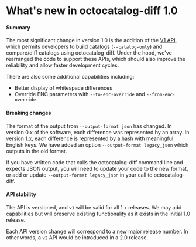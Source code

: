# What's new in octocatalog-diff 1.0

#### Summary

The most significant change in version 1.0 is the addition of the <a href="/doc/dev/api.md">V1 API</a>, which permits developers to build catalogs (<code>--catalog-only</code>) and compare/diff catalogs using octocatalog-diff. Under the hood, we've rearranged the code to support these APIs, which should also improve the reliability and allow faster development cycles.

There are also some additional capabilities including:

- Better display of whitespace differences
- Override ENC parameters with `--to-enc-override` and `--from-enc-override`

#### Breaking changes

The format of the output from <code>--output-format json</code> has changed. In version 0.x of the software, each difference was represented by an array. In version 1.x, each difference is represented by a hash with meaningful English keys. We have added an option <code>--output-format legacy_json</code> which outputs in the old format.

If you have written code that calls the octocatalog-diff command line and expects JSON output, you will need to update your code to the new format, or add or update `--output-format legacy_json` in your call to octocatalog-diff.

#### API stability

The API is versioned, and `v1` will be valid for all 1.x releases. We may add capabilities but will preserve existing functionality as it exists in the initial 1.0 release.

Each API version change will correspond to a new major release number. In other words, a `v2` API would be introduced in a 2.0 release.
